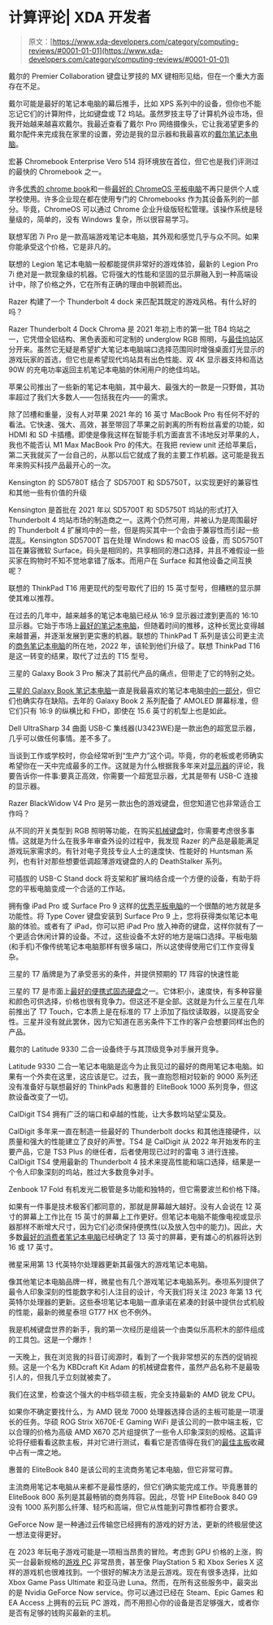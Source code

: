 # 计算评论| XDA 开发者

> 原文：[https://www.xda-developers.com/category/computing-reviews/#0001-01-01](https://www.xda-developers.com/category/computing-reviews/#0001-01-01)

[](/dell-premier-collaboration-keyboard-rechargeable-mouse-review/)

戴尔的 Premier Collaboration 键盘让罗技的 MX 键相形见绌，但在一个重大方面存在不足。

戴尔可能是最好的笔记本电脑的幕后推手，比如 XPS 系列中的设备，但你也不能忘记它们的计算附件，比如键盘或 T2 坞站。虽然罗技主导了计算机外设市场，但我开始越来越喜欢戴尔。我最近查看了戴尔 Pro 网络摄像头，它让我渴望更多的戴尔配件来完成我在家里的设置，旁边是我的显示器和我最喜欢的[戴尔笔记本电脑](https://www.xda-developers.com/best-dell-laptops/)。

[](/acer-chromebook-enterprise-vero-514-review/)

宏碁 Chromebook Enterprise Vero 514 将环境放在首位，但它也是我们评测过的最快的 Chromebook 之一。

许多[优秀的 chrome book](https://www.xda-developers.com/best-chromebooks/)和一些[最好的 ChromeOS 平板电脑](https://www.xda-developers.com/best-chrome-os-tablets/)不再只是供个人或学校使用。许多企业现在都在使用专门的 Chromebooks 作为其设备系列的一部分。毕竟，ChromeOS 可以通过 Chrome 企业升级版轻松管理。该操作系统是轻量级的，简单的，没有 Windows 复杂，所以很容易学习。

[](/lenovo-legion-pro-7i-gen-8-review/)

联想军团 7i Pro 是一款高端游戏笔记本电脑，其外观和感觉几乎与众不同。如果你能承受这个价格，它是非凡的。

联想的 Legion 笔记本电脑一般都能提供非常好的游戏体验，最新的 Legion Pro 7i 绝对是一款现象级的机器。它将强大的性能和坚固的显示屏融入到一种高端设计中，除了价格之外，它在所有正确的理由中脱颖而出。

[](/razer-thunderbolt-4-dock-chroma-review/)

Razer 构建了一个 Thunderbolt 4 dock 来匹配其既定的游戏风格。有什么好的吗？

Razer Thunderbolt 4 Dock Chroma 是 2021 年初上市的第一批 TB4 坞站之一，它凭借全铝结构、黑色表面和可定制的 underglow RGB 照明，与[最佳坞站](https://www.xda-developers.com/best-thunderbolt-docks/)区分开来。虽然它无疑是希望扩大笔记本电脑端口选择范围同时增强桌面灯光显示的游戏玩家的首选，但它也是希望现代坞站具有出色性能、双 4K 显示器支持和高达 90W 的充电功率返回主机笔记本电脑的休闲用户的绝佳坞站。

[](/apple-macbook-pro-16-2023-m2-max-review/)

苹果公司推出了一些新的笔记本电脑，其中最大、最强大的一款是一只野兽，其功率超过了我们大多数人——包括我在内——的需求。

除了凹槽和重量，没有人对苹果 2021 年的 16 英寸 MacBook Pro 有任何不好的看法。它快速、强大、高效，甚至带回了苹果之前剥离的所有粉丝喜爱的功能，如 HDMI 和 SD 卡插槽。即使是像我这样在智能手机方面直言不讳地反对苹果的人，我也不能否认 M1 Max MacBook Pro 的伟大。在我把 review unit 还给苹果后，第二天我就买了一台自己的，从那以后它就成了我的主要工作机器。这可能是我五年来购买科技产品最开心的一次。

[](/kensington-sd5780t-review/)

Kensington 的 SD5780T 结合了 SD5700T 和 SD5750T，以实现更好的兼容性和其他一些有价值的升级

Kensington 是首批在 2021 年以 SD5700T 和 SD5750T 坞站的形式打入 Thunderbolt 4 坞站市场的制造商之一。这两个仍然可用，并被认为是周围最好的 Thunderbolt 4 扩展坞中的一些，但是购买其中一个会由于兼容性而引起一些混乱。Kensington SD5700T 旨在处理 Windows 和 macOS 设备，而 SD5750T 旨在兼容微软 Surface。码头是相同的，共享相同的港口选择，并且不难假设一些买家在购物时不知不觉地拿错了版本。而用户在 Surface 和其他设备之间互换呢？

[](/lenovo-thinkpad-t16-review/)

联想的 ThinkPad T16 用更现代的型号取代了旧的 15 英寸型号，但糟糕的显示屏使其难以推荐。

在过去的几年中，越来越多的笔记本电脑已经从 16:9 显示器过渡到更高的 16:10 显示器。它始于市场上[最好的笔记本电脑](https://www.xda-developers.com/best-laptops/)，但随着时间的推移，这种长宽比变得越来越普遍，并逐渐发展到更实惠的机器。联想的 ThinkPad T 系列是该公司更主流的[商务笔记本电脑](https://www.xda-developers.com/best-business-laptops/)的所在地，2022 年，该轮到他们升级了。联想 ThinkPad T16 是这一转变的结果，取代了过去的 T15 型号。

[](/samsung-galaxy-book-3-pro-review/)

三星的 Galaxy Book 3 Pro 解决了其前代产品的痛点，但带走了它的特别之处。

[三星的 Galaxy Book 笔记本电脑](https://www.xda-developers.com/best-samsung-galaxy-laptops/)一直是我最喜欢的笔记本电脑[中的一部分](https://www.xda-developers.com/best-laptops/)，但它们也确实存在缺陷。去年的 Galaxy Book 2 系列配备了 AMOLED 屏幕标准，但它们只有 16:9 的纵横比和 FHD，即使在 15.6 英寸的机型上也是如此。

[](/dell-ultrasharp-34-curved-usb-c-hub-monitor-review/)

Dell UltraSharp 34 曲面 USB-C 集线器(U3423WE)是一款出色的超宽显示器，几乎可以做任何事情。差不多了。

当谈到工作或学校时，你会经常听到“生产力”这个词。毕竟，你的老板或老师确实希望你在一天中完成最多的工作。这就是为什么根据我多年来对[显示器](https://www.xda-developers.com/best-monitors/)的评论，我要告诉你一件事:要真正高效，你需要一个超宽显示器，尤其是带有 USB-C 连接的显示器。

[](/razer-blackwidow-v4-pro-review/)

Razer BlackWidow V4 Pro 是另一款出色的游戏键盘，但您知道它也非常适合工作吗？

从不同的开关类型到 RGB 照明等功能，在购买[机械键盘](https://www.xda-developers.com/best-mechanical-keyboards/)时，你需要考虑很多事情。这就是为什么在我多年审查外设的过程中，我发现 Razer 的产品是最能满足游戏玩家需求的。有针对电子竞技专业人士的速度快、性能好的 Huntsman 系列，也有针对那些想要低调超薄游戏键盘的人的 DeathStalker 系列。

[](/plugable-usb-c-stand-dock-review/)

可插拔的 USB-C Stand dock 将支架和扩展坞结合成一个方便的设备，有助于将您的平板电脑变成一个合适的工作站。

拥有像 iPad Pro 或 Surface Pro 9 这样的[优秀平板电脑](https://www.xda-developers.com/best-tablets/)的一个很酷的地方就是多功能性。将 Type Cover 键盘安装到 Surface Pro 9 上，您将获得类似笔记本电脑的体验。或者有了 iPad，你可以把 iPad Pro 放入神奇的键盘，这样你就有了一个更适合休闲计算的设备。不过，这些设备不太好的地方是端口选择。平板电脑(和手机)不像传统笔记本电脑那样有很多端口，所以这使得使用它们工作变得复杂。

[](/samsung-t7-shield-review/)

三星的 T7 盾牌是为了承受恶劣的条件，并提供预期的 T7 阵容的快速性能

三星的 T7 是市面上[最好的便携式固态硬盘](https://www.xda-developers.com/best-portable-ssd/)之一。它体积小，速度快，有多种容量和颜色可供选择，价格也很有竞争力。但这还不是全部。这就是为什么三星在几年前推出了 T7 Touch，它本质上是在标准的 T7 上添加了指纹读取器，以提高安全性。三星并没有就此罢休，因为它知道在恶劣条件下工作的客户会想要同样出色的产品。

[](/dell-latitude-9330-2-in-1-review/)

戴尔的 Latitude 9330 二合一设备终于与其顶级竞争对手展开竞争。

Latitude 9330 二合一笔记本电脑是迄今为止我见过的最好的商用笔记本电脑。如果有一个外卖在这里，这应该是它。过去，我一直抱怨相对较新的 9000 系列还没有准备好与联想最好的 ThinkPads 和惠普的 EliteBook 1000 系列竞争，但这款设备改变了一切。

[](/caldigit-ts4-review/)

CalDigit TS4 拥有广泛的端口和卓越的性能，让大多数坞站望尘莫及。

CalDigit 多年来一直在制造一些最好的 Thunderbolt docks 和其他连接硬件，以质量和强大的性能建立了良好的声誉。TS4 是 CalDigit 从 2022 年开始发布的主要产品，它是 TS3 Plus 的继任者，后者使用现已过时的雷电 3 进行连接。CalDigit TS4 使用最新的 Thunderbolt 4 技术来提高性能和端口选择，结果是一个令人印象深刻的坞站，胜过大多数竞争对手。

[](/asus-zenbook-17-fold-oled-review/)

Zenbook 17 Fold 有机发光二极管是多功能和独特的，但它需要波兰和价格下降。

如果有一件事是技术极客们都同意的，那就是屏幕越大越好。没有人会说在 12 英寸的屏幕上工作比在 15 英寸的屏幕上工作更好。但笔记本电脑不能像电视或显示器那样不断增大尺寸，因为它们必须保持便携性(以及放入包中的能力)。因此，大多数[最好的消费者笔记本电脑](https://www.xda-developers.com/best-laptops/)已经确定了 13 英寸的屏幕，更有雄心的机器将达到 16 或 17 英寸。

[](/msi-titan-gt77-hx-review/)

微星采用第 13 代英特尔处理器更新其最强大的游戏笔记本电脑。

像其他笔记本电脑品牌一样，微星也有几个游戏笔记本电脑系列。泰坦系列提供了最令人印象深刻的性能数字和引人注目的设计，今天我们将关注 2023 年第 13 代英特尔处理器的更新。这些泰坦笔记本电脑一直承诺在紧凑的封装中提供台式机般的性能，最新的微星泰坦 GT77 HX 也不例外。

[](/kbdcraft-kit-adam-review/)

我是机械键盘世界的新手，我的第一次经历是组装一个由类似乐高积木的部件组成的工具包。这是一个爆炸！

一天晚上，我在浏览我的抖音订阅源时，看到了一个我非常想买的东西的促销视频。这是一个名为 KBDcraft Kit Adam 的机械键盘套件，虽然产品名称不是最吸引人的，但我几乎立刻就被卖了。

[](/asus-rog-strix-x670e-e-review/)

我们在这里，检查这个强大的中档华硕主板，完全支持最新的 AMD 锐龙 CPU。

如果你不确定要找什么，为 AMD 锐龙 7000 处理器选择合适的主板可能是一项漫长的任务。华硕 ROG Strix X670E-E Gaming WiFi 是该公司的一款中端主板，它以合理的价格为高级 AMD X670 芯片组提供了一些令人印象深刻的规格。这篇评论将仔细看看这款主板，并对它进行测试，看看它是否值得在我们的[最佳主板](http://www.xda-developers.com/best-motherboard/)收藏中占有一席之地。

[](/hp-elitebook-840-g9-review/)

惠普的 EliteBook 840 是该公司的主流商务笔记本电脑，但它非常可靠。

主流商用笔记本电脑从来都不是最性感的，但它们确实能完成工作。毕竟惠普的 EliteBook 800 系列是其最畅销的商务阵容。因此，尽管 HP EliteBook 840 G9 没有 1000 系列那么纤薄、轻巧和高端，但它从性能到可靠性都符合要求。

[](/nvidia-geforce-now-ultimate-review/)

GeForce Now 是一种通过云传输您已经拥有的游戏的好方法，更新的终极层使这一想法变得更好。

在 2023 年玩电子游戏可能是一项相当昂贵的冒险。考虑到 GPU 价格的上涨，购买一台最新规格的[游戏 PC](https://www.xda-developers.com/best-pre-built-gaming-pcs/) 非常昂贵，甚至像 PlayStation 5 和 Xbox Series X 这样的游戏机也很难找到。一个很好的解决方法是云游戏。现在有很多选择，比如 Xbox Game Pass Ultimate 和亚马逊 Luna。然而，在所有这些服务中，最突出的是 Nvidia GeForce Now service。你可以通过已经在 Steam、Epic Games 和 EA Access 上拥有的云玩 PC 游戏，而不用担心你的设备是否足够强大，或者你是否有足够的钱购买最新的主机。